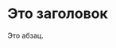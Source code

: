 <html>
<head>
<title>Название страницы</title>
</head>
<body>

<h1>Это заголовок</h1>
<p>Это абзац.</p>

</body>
</html>
